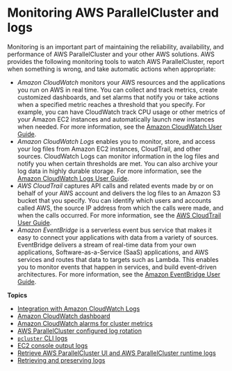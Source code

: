 # Monitoring AWS ParallelCluster and logs<a name="monitoring-overview"></a>

Monitoring is an important part of maintaining the reliability, availability, and performance of AWS ParallelCluster and your other AWS solutions\. AWS provides the following monitoring tools to watch AWS ParallelCluster, report when something is wrong, and take automatic actions when appropriate:
+ *Amazon CloudWatch* monitors your AWS resources and the applications you run on AWS in real time\. You can collect and track metrics, create customized dashboards, and set alarms that notify you or take actions when a specified metric reaches a threshold that you specify\. For example, you can have CloudWatch track CPU usage or other metrics of your Amazon EC2 instances and automatically launch new instances when needed\. For more information, see the [Amazon CloudWatch User Guide](https://docs.aws.amazon.com/AmazonCloudWatch/latest/monitoring/)\.
+ *Amazon CloudWatch Logs* enables you to monitor, store, and access your log files from Amazon EC2 instances, CloudTrail, and other sources\. CloudWatch Logs can monitor information in the log files and notify you when certain thresholds are met\. You can also archive your log data in highly durable storage\. For more information, see the [Amazon CloudWatch Logs User Guide](https://docs.aws.amazon.com/AmazonCloudWatch/latest/logs/)\.
+ *AWS CloudTrail* captures API calls and related events made by or on behalf of your AWS account and delivers the log files to an Amazon S3 bucket that you specify\. You can identify which users and accounts called AWS, the source IP address from which the calls were made, and when the calls occurred\. For more information, see the [AWS CloudTrail User Guide](https://docs.aws.amazon.com/awscloudtrail/latest/userguide/)\.
+ *Amazon EventBridge* is a serverless event bus service that makes it easy to connect your applications with data from a variety of sources\. EventBridge delivers a stream of real\-time data from your own applications, Software\-as\-a\-Service \(SaaS\) applications, and AWS services and routes that data to targets such as Lambda\. This enables you to monitor events that happen in services, and build event\-driven architectures\. For more information, see the [Amazon EventBridge User Guide](https://docs.aws.amazon.com/eventbridge/latest/userguide/)\.

**Topics**
+ [Integration with Amazon CloudWatch Logs](cloudwatch-logs-v3.md)
+ [Amazon CloudWatch dashboard](cloudwatch-dashboard-v3.md)
+ [Amazon CloudWatch alarms for cluster metrics](cloudwatch-alarms-v3.md)
+ [AWS ParallelCluster configured log rotation](log-rotation-v3.md)
+ [`pcluster` CLI logs](troubleshooting-v3-pc-cli-logs.md)
+ [EC2 console output logs](console-logs-v3.md)
+ [Retrieve AWS ParallelCluster UI and AWS ParallelCluster runtime logs](troubleshooting-v3-get-runtime-logs.md)
+ [Retrieving and preserving logs](troubleshooting-v3-get-logs.md)